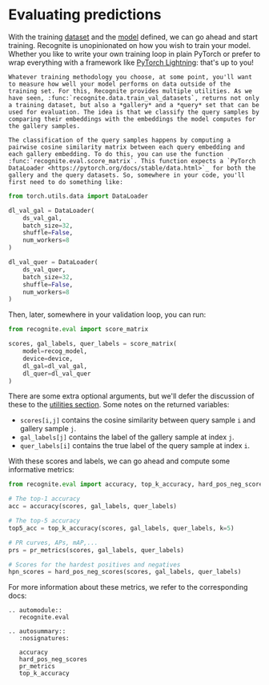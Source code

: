 # Evaluating predictions

With the training [dataset](./02-data) and the [model](./03-model) defined, we can go ahead and start training. Recognite is unopinionated on how you wish to train your model. Whether you like to write your own training loop in plain PyTorch or prefer to wrap everything with a framework like [PyTorch Lightning](https://lightning.ai/docs/pytorch/latest): that's up to you!


```{eval-rst}
Whatever training methodology you choose, at some point, you'll want to measure how well your model performs on data outside of the training set. For this, Recognite provides multiple utilities. As we have seen, :func:`recognite.data.train_val_datasets`, returns not only a training dataset, but also a *gallery* and a *query* set that can be used for evaluation. The idea is that we classify the query samples by comparing their embeddings with the embeddings the model computes for the gallery samples.

The classification of the query samples happens by computing a pairwise cosine similarity matrix between each query embedding and each gallery embedding. To do this, you can use the function :func:`recognite.eval.score_matrix`. This function expects a `PyTorch DataLoader <https://pytorch.org/docs/stable/data.html>`_ for both the gallery and the query datasets. So, somewhere in your code, you'll first need to do something like:
```

```python
from torch.utils.data import DataLoader

dl_val_gal = DataLoader(
    ds_val_gal,
    batch_size=32,
    shuffle=False,
    num_workers=8
)

dl_val_quer = DataLoader(
    ds_val_quer,
    batch_size=32,
    shuffle=False,
    num_workers=8
)
```

Then, later, somewhere in your validation loop, you can run:

```python
from recognite.eval import score_matrix

scores, gal_labels, quer_labels = score_matrix(
    model=recog_model,
    device=device,
    dl_gal=dl_val_gal,
    dl_quer=dl_val_quer
)
```

There are some extra optional arguments, but we'll defer the discussion of these to the [utilities section](./05-utils). Some notes on the returned variables:

- `scores[i,j]` contains the cosine similarity between query sample `i` and gallery sample `j`.
- `gal_labels[j]` contains the label of the gallery sample at index `j`.
- `quer_labels[i]` contains the true label of the query sample at index `i`.

With these scores and labels, we can go ahead and compute some informative metrics:

```python
from recognite.eval import accuracy, top_k_accuracy, hard_pos_neg_scores, pr_metrics

# The top-1 accuracy
acc = accuracy(scores, gal_labels, quer_labels)

# The top-5 accuracy
top5_acc = top_k_accuracy(scores, gal_labels, quer_labels, k=5)

# PR curves, APs, mAP,...
prs = pr_metrics(scores, gal_labels, quer_labels)

# Scores for the hardest positives and negatives
hpn_scores = hard_pos_neg_scores(scores, gal_labels, quer_labels)
```

For more information about these metrics, we refer to the corresponding docs:

```{eval-rst}
.. automodule::
   recognite.eval

.. autosummary::
   :nosignatures:

   accuracy
   hard_pos_neg_scores
   pr_metrics
   top_k_accuracy
```
